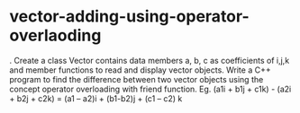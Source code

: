# vector-adding-using-operator-overlaoding
. Create a class Vector contains data members a, b, c as coefficients of i,j,k and member functions to read and display vector objects. Write a C++ program to find the difference between two vector objects using the concept operator overloading with friend function. Eg. (a1i + b1j + c1k) - (a2i + b2j + c2k) = (a1 – a2)i + (b1-b2)j + (c1 – c2) k

